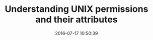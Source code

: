 ---
layout: post
title: Understanding UNIX permissions and their attributes
date:   2016-07-17 10:50:39  
categories: linux
---